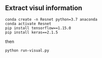 ## Extract visul information 
```
conda create -n Resnet python=3.7 anaconda
conda activate Resnet
pip install tensorflow==1.15.0
pip install keras==2.1.5
``` 

then 

``` 
python run-visual.py
```

